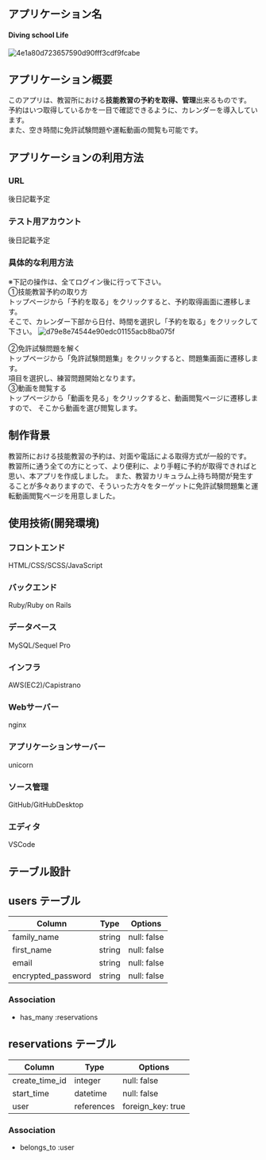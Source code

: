 ## アプリケーション名
#### Diving school Life
![4e1a80d723657590d90fff3cdf9fcabe](https://user-images.githubusercontent.com/73151516/102453280-435b1900-407f-11eb-8154-9f66370f3f3a.gif)

## アプリケーション概要
このアプリは、教習所における**技能教習の予約を取得、管理**出来るものです。  
予約はいつ取得しているかを一目で確認できるように、カレンダーを導入しています。  
また、空き時間に免許試験問題や運転動画の閲覧も可能です。

## アプリケーションの利用方法

### URL
後日記載予定

### テスト用アカウント
後日記載予定

### 具体的な利用方法
※下記の操作は、全てログイン後に行って下さい。  
①技能教習予約の取り方  
トップページから「予約を取る」をクリックすると、予約取得画面に遷移します。  
そこで、カレンダー下部から日付、時間を選択し「予約を取る」をクリックして下さい。
![d79e8e74544e90edc01155acb8ba075f](https://user-images.githubusercontent.com/73151516/102450775-8961ae00-407a-11eb-8e60-9cc76c250246.gif)

②免許試験問題を解く  
トップページから「免許試験問題集」をクリックすると、問題集画面に遷移します。  
項目を選択し、練習問題開始となります。  
③動画を閲覧する  
トップページから「動画を見る」をクリックすると、動画閲覧ページに遷移しますので、  そこから動画を選び閲覧します。

## 制作背景
教習所における技能教習の予約は、対面や電話による取得方式が一般的です。  
教習所に通う全ての方にとって、より便利に、より手軽に予約が取得できればと思い、本アプリを作成しました。
また、教習カリキュラム上待ち時間が発生することが多々ありますので、そういった方々をターゲットに免許試験問題集と運転動画閲覧ページを用意しました。

## 使用技術(開発環境)
### フロントエンド
HTML/CSS/SCSS/JavaScript
### バックエンド
Ruby/Ruby on Rails
### データベース
MySQL/Sequel Pro
### インフラ
AWS(EC2)/Capistrano
### Webサーバー
nginx
### アプリケーションサーバー
unicorn
### ソース管理
GitHub/GitHubDesktop
### エディタ
VSCode

## テーブル設計

## users テーブル

| Column             | Type    | Options     |
| ------------------ | ------- | ----------- |
| family_name        | string  | null: false |
| first_name         | string  | null: false |
| email              | string  | null: false |
| encrypted_password | string  | null: false |

### Association

- has_many :reservations

## reservations テーブル

| Column         | Type       | Options           |
| -------------- | ---------- | ----------------- |
| create_time_id | integer    | null: false       |
| start_time     | datetime   | null: false       |
| user           | references | foreign_key: true |

### Association

- belongs_to :user
